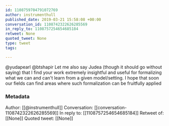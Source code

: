 ```yaml
---
id: 1108759704791072769
author: instrumenthull
published_date: 2019-03-21 15:58:08 +00:00
conversation_id: 1108742322626285569
in_reply_to: 1108757254654685184
retweet: None
quoted_tweet: None
type: tweet
tags:

---
```


@yudapearl @btshapir Let me also say Judea (though it should go without saying) that I find your work extremely insightful and useful for formalizing what we can and can't learn from a given model/setting. I hope that soon our fields can find areas where such formalization can be fruitfully applied

### Metadata

Author: [[@instrumenthull]]
Conversation: [[conversation-1108742322626285569]]
In reply to: [[1108757254654685184]]
Retweet of: [[None]]
Quoted tweet: [[None]]
